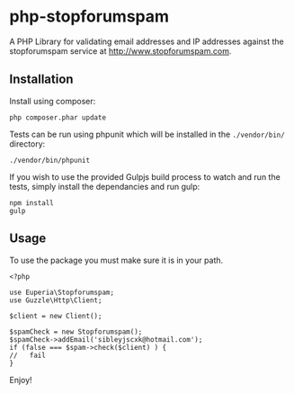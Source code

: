 php-stopforumspam
=================

A PHP Library for validating email addresses and IP addresses against the stopforumspam service at
http://www.stopforumspam.com.

Installation
------------
Install using composer:

    php composer.phar update

Tests can be run using phpunit which will be installed in the `./vendor/bin/` directory:

    ./vendor/bin/phpunit

If you wish to use the provided Gulpjs build process to watch and run the tests, simply install the dependancies and run
gulp:

    npm install
    gulp

Usage
-----
To use the package you must make sure it is in your path.

    <?php

    use Euperia\Stopforumspam;
    use Guzzle\Http\Client;

    $client = new Client();

    $spamCheck = new Stopforumspam();
    $spamCheck->addEmail('sibleyjscxk@hotmail.com');
    if (false === $spam->check($client) ) {
    //   fail
    }



Enjoy!
